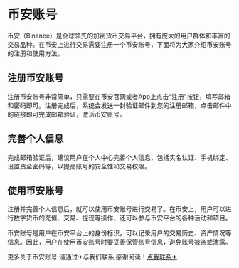 # 币安账号

币安（Binance）是全球领先的加密货币交易平台，拥有庞大的用户群体和丰富的交易品种。在币安上进行交易需要注册一个币安账号，下面将为大家介绍币安账号的注册和使用方法。

## 注册币安账号

注册币安账号非常简单，只需要在币安官网或者App上点击“注册”按钮，填写邮箱和密码即可。注册完成后，系统会发送一封验证邮件到您的注册邮箱，点击邮件中的链接即可完成邮箱验证，激活币安账号。

## 完善个人信息

完成邮箱验证后，建议用户在个人中心完善个人信息，包括实名认证、手机绑定、设置资金密码等，以提高账号的安全性和交易权限。

## 使用币安账号

注册并完善个人信息后，就可以使用币安账号进行交易了。在币安上，用户可以进行数字货币的充值、交易、提现等操作，还可以参与币安平台的各种活动和项目。

币安账号是用户在币安平台上的身份标识，可以记录用户的交易历史、资产情况等信息。因此，用户在使用币安账号时要妥善保管账号信息，避免账号被盗或泄露。

更多关于币安账号 请通过✈与我们联系,感谢阅读！[点我联系✈](https://home.k02.cc)